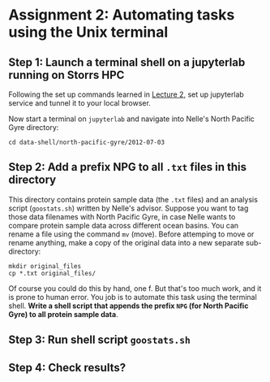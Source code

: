 # Assignment 2: Automating tasks using the Unix terminal

## Step 1: Launch a terminal shell on a jupyterlab running on Storrs HPC

Following the set up commands learned in [Lecture 2](../lectures/02/README.md), set up jupyterlab service and tunnel it to your local browser.

Now start a terminal on `jupyterlab` and navigate into Nelle's North Pacific Gyre directory:

    cd data-shell/north-pacific-gyre/2012-07-03

## Step 2: Add a prefix NPG to all `.txt` files in this directory
This directory contains protein sample data (the `.txt` files) and an analysis script (`goostats.sh`) written by Nelle's advisor. Suppose you want to tag those data filenames with North Pacific Gyre, in case Nelle wants to compare protein sample data across different ocean basins.  You can rename a file using the command `mv` (move). Before attemping to move or rename anything, make a copy of the original data into a new separate sub-directory:

    mkdir original_files
    cp *.txt original_files/

Of course you could do this by hand, one f. But that's too much work, and it is prone to human error. You job is to automate this task using the terminal shell. **Write a shell script that appends the prefix `NPG` (for North Pacific Gyre) to all protein sample data**.

## Step 3: Run shell script `goostats.sh`


## Step 4: Check results?

